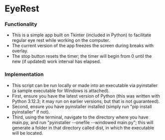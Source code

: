 # EyeRest
### Functionality
- This is a simple app built on Tkinter (included in Python) to facilitate regular eye rest while working on the computer.
- The current version of the app freezes the screen during breaks with overlay.
- The stop button resets the timer; the timer will begin from 0 until the new (if updated) work interval has elapsed.
### Implementation
- This script can be run locally or made into an executable via pyinstaller (a sample executable for Windows is attached).
- First, ensure you have the latest version of Python (this was written with Python 3.12.3; it may run on earlier versions, but that is not guaranteed).
- Second, ensure you have pyinstaller installed (simply run "pip install pyinstaller" if not).
- Third, using the terminal, navigate to the directory where you have main.py, and run "pyinstaller --onefile --windowed main.py"; this will generate a folder in that directory called dist, in which the executable will be located. 
